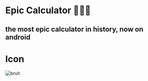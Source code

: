 # <b> Epic Calculator </b> 💯😱😱
## the most epic calculator in history, now on android
# Icon
![bruh](https://i.ibb.co/L1nzDVb/BESTICONEVER.png)
